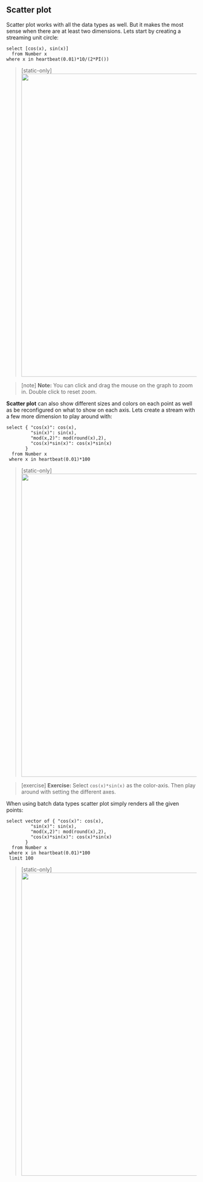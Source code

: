 
## Scatter plot

Scatter plot works with all the data types as well. But it makes the most sense
when there are at least two dimensions. Lets start by creating a streaming
unit circle:

```LIVE {"vis":"showScatterPlot"}
select [cos(x), sin(x)]
  from Number x
where x in heartbeat(0.01)*10/(2*PI())

```




> [static-only]  <img width="800px" src="https://s3.eu-north-1.amazonaws.com/assets.streamanalyze.com/docs/visualization/sp0.png"/>

> [note]    **Note:** You can click and drag the mouse on the graph to zoom in. 
Double click to reset zoom. 

**Scatter plot** can also show different sizes and colors on each point as well
as be reconfigured on what to show on each axis. Lets create a stream with
a few more dimension to play around with: 

```LIVE {"vis":"showScatterPlot"}
select { "cos(x)": cos(x), 
         "sin(x)": sin(x), 
         "mod(x,2)": mod(round(x),2), 
         "cos(x)*sin(x)": cos(x)*sin(x)
       }
  from Number x
 where x in heartbeat(0.01)*100
```

> [static-only]  <img width="800px" src="https://s3.eu-north-1.amazonaws.com/assets.streamanalyze.com/docs/visualization/sp1.png"/>

> [exercise] **Exercise:** Select `cos(x)*sin(x)` as the color-axis. Then play around with
setting the different axes.


When using batch data types scatter plot simply renders all the given points:
```LIVE {"vis":"showScatterPlot"}
select vector of { "cos(x)": cos(x), 
         "sin(x)": sin(x), 
         "mod(x,2)": mod(round(x),2), 
         "cos(x)*sin(x)": cos(x)*sin(x)
       }
  from Number x
 where x in heartbeat(0.01)*100
 limit 100
```


> [static-only]  <img width="800px" src="https://s3.eu-north-1.amazonaws.com/assets.streamanalyze.com/docs/visualization/sp2.png"/>